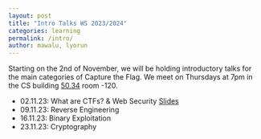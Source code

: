 ```yaml
---
layout: post
title: "Intro Talks WS 2023/2024"
categories: learning
permalink: /intro/
author: mawalu, lyorun
---
```


Starting on the 2nd of November, we will be holding introductory talks for the main categories of Capture the Flag.
We meet on Thursdays at 7pm in the CS building [50.34](https://www.kit.edu/campusplan/) room -120.

 * 02.11.23: What are CTFs? & Web Security [Slides](/files/web-exploitation-23.pdf)
 * 09.11.23: Reverse Engineering
 * 16.11.23: Binary Exploitation
 * 23.11.23: Cryptography

